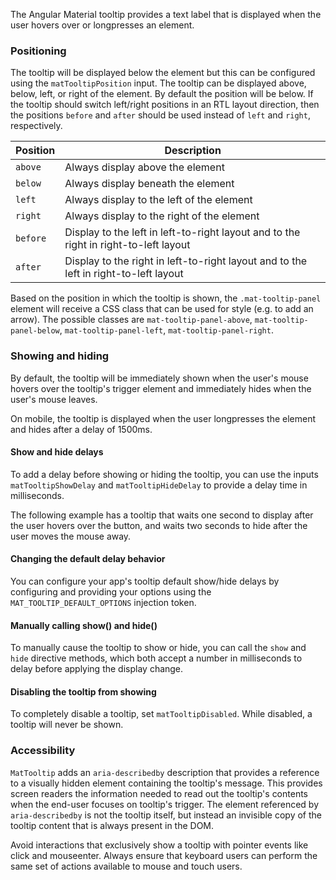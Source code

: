 The Angular Material tooltip provides a text label that is displayed when the user hovers
over or longpresses an element.

<!-- example(tooltip-overview) -->

### Positioning

The tooltip will be displayed below the element but this can be configured using the
`matTooltipPosition` input.
The tooltip can be displayed above, below, left, or right of the element. By default the position
will be below. If the tooltip should switch left/right positions in an RTL layout direction, then
the positions `before` and `after` should be used instead of `left` and `right`, respectively.

| Position  | Description                                                                          |
|-----------|--------------------------------------------------------------------------------------|
| `above`   | Always display above the element                                                     |
| `below`   | Always display beneath the element                                                   |
| `left`    | Always display to the left of the element                                            |
| `right`   | Always display to the right of the element                                           |
| `before`  | Display to the left in left-to-right layout and to the right in right-to-left layout |
| `after`   | Display to the right in left-to-right layout and to the left in right-to-left layout |

Based on the position in which the tooltip is shown, the `.mat-tooltip-panel` element will receive a
CSS class that can be used for style (e.g. to add an arrow). The possible classes are
`mat-tooltip-panel-above`, `mat-tooltip-panel-below`, `mat-tooltip-panel-left`,
`mat-tooltip-panel-right`.

<!-- example(tooltip-position) -->

### Showing and hiding

By default, the tooltip will be immediately shown when the user's mouse hovers over the tooltip's
trigger element and immediately hides when the user's mouse leaves.

On mobile, the tooltip is displayed when the user longpresses the element and hides after a
delay of 1500ms.

#### Show and hide delays

To add a delay before showing or hiding the tooltip, you can use the inputs `matTooltipShowDelay`
and `matTooltipHideDelay` to provide a delay time in milliseconds.

The following example has a tooltip that waits one second to display after the user
hovers over the button, and waits two seconds to hide after the user moves the mouse away.

<!-- example(tooltip-delay) -->

#### Changing the default delay behavior

You can configure your app's tooltip default show/hide delays by configuring and providing
your options using the `MAT_TOOLTIP_DEFAULT_OPTIONS` injection token.

<!-- example(tooltip-modified-defaults) -->

#### Manually calling show() and hide()

To manually cause the tooltip to show or hide, you can call the `show` and `hide` directive methods,
which both accept a number in milliseconds to delay before applying the display change.

<!-- example(tooltip-manual) -->

#### Disabling the tooltip from showing

To completely disable a tooltip, set `matTooltipDisabled`. While disabled, a tooltip will never be
shown.

### Accessibility

`MatTooltip` adds an `aria-describedby` description that provides a reference
to a visually hidden element containing the tooltip's message. This provides screen readers
the information needed to read out the tooltip's contents when the end-user focuses on
tooltip's trigger. The element referenced by `aria-describedby` is not the tooltip itself,
but instead an invisible copy of the tooltip content that is always present in the DOM.

Avoid interactions that exclusively show a tooltip with pointer events like click and mouseenter.
Always ensure that keyboard users can perform the same set of actions available to mouse and
touch users.
